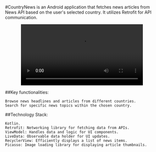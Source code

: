 #CountryNews is an Android application that fetches news articles from News API based on the user's selected country. It utilizes Retrofit for API communication.


 <div align="center">
  <video src="https://github.com/AhmedRaba/CountryNews/assets/83189595/e4bcfc65-556b-4e39-b627-8de39efc0fc2" width="400" />
</div>








##Key functionalities:

    Browse news headlines and articles from different countries.
    Search for specific news topics within the chosen country.

##Technology Stack:

    Kotlin.
    Retrofit: Networking library for fetching data from APIs.
    ViewModel: Handles data and logic for UI components.
    LiveData: Observable data holder for UI updates.
    RecyclerView: Efficiently displays a list of news items.
    Picasso: Image loading library for displaying article thumbnails.
